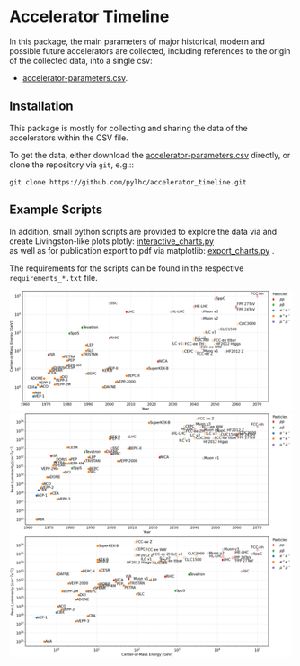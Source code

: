 # Accelerator Timeline

In this package, the main parameters of major historical, modern and possible future accelerators are 
collected, including references to the origin of the collected data, into a single csv:

 -  [accelerator-parameters.csv](accelerator-parameters.csv).

## Installation 

This package is mostly for collecting and sharing the data of the accelerators within
the CSV file. 


To get the data, either download the [accelerator-parameters.csv](accelerator-parameters.csv) directly, 
or clone the repository via `git`, e.g.::

```
git clone https://github.com/pylhc/accelerator_timeline.git
```

## Example Scripts

In addition, small python scripts are provided to explore the data via and create Livingston-like plots plotly:
[interactive_charts.py](interactive_charts.py)
<br>
as well as for publication export to pdf via matplotlib:
[export_charts.py](export_charts.py) .


The requirements for the scripts can be found in the respective `requirements_*.txt` file.

![Center of Mass](images/energy.png)
![Luminosity](images/luminosity.png)
![LuminosityVsEnergy](images/luminosity-vs-energy.png)